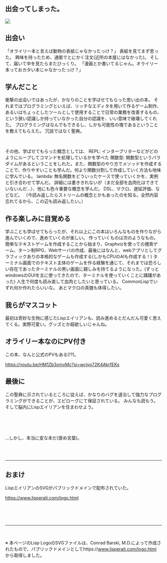 ## 出会ってしまった。

<img src="/svg/lisplogo_alien.svg">


## 出会い

「オライリー本と言えば動物の表紙じゃなかったっけ？」
表紙を見てまず思った。
興味を持ったため、通販でとにかく注文(近所の本屋にはなかった)。
そして、届いて中を見たらまたびっくり。
「漫画とか書いてるじゃん。オライリー本っておカタい本じゃなかったっけ？」

## 学んだこと

衝撃の出会いではあったが、かなりのことを学ばせてもらった思い出の本。
それまではプログラミングといえば、リッチなエディタを用いて作るゲーム制作、あるいはちょっとしたツールとして使用することで日常の業務を改善するもの、という狭い認識しか持っていなかった自分の認識を、いい意味で破壊してくれた。
プログラミングはなんでもできるし、しかも可能性の塊であるということを教えてもらえた。
冗談ではなく聖典。

<br/>

その他、学ばせてもらった概念としては、
REPL: インタープリターなどがどのようにループしてコマンドを処理しているかを学べた
関数型: 関数型というパラダイムがあるということをしれた。また、関数型のやり方でメソッドを作成することで、作りやすいことも学んだ。何より関数分割して作成していく方法も地味に学んでいる。
lambda: 無名関数をどういったケースで使っていくかを、実例と引き合わせて学んだ。
詳細には書ききれないが（まだ全部を血肉化はできていないんだ...）、他にも色々重要な概念を学んだ。
DSL、マクロ、遅延評価、などなど。
（今読み返したらストリームの概念とかもあったのを知る。全然内容忘れてるから、この辺も読み返したい。）

## 作る楽しみに目覚める

学ぶことも学ばせてもらったが、それ以上にこの本はいろんなものを作りながら進んでいくので、進めていくのが楽しい。
作っていくものは次のようなもの。
簡単なテキストゲームを作成することから始まり、Graphvizを使っての捜索ゲーム、ターン制RPG、Webサーバの作成、最後にはなんと、webアプリとしてグラフィックありの本格的なゲームも作成する(しかもCPUのAIも作成する！)
ターミナル画面でのテキスト主体のゲームを作る経験を通じて、それまでは恐ろしい存在であったターミナルの黒い画面に親しみを持てるようになった。(ずっとwindowsのGUIを主に使ってきたので、ターミナルを使っていくことに躊躇があった)
人生で何度も読み直して血肉としたいと思っている。 CommonLispでいずれ何か作れたらいいな。
あとマクロの真髄も体得したい。

## 我らがマスコット

最初は奇妙な生物に感じたLispエイリアンも、読み進めるとだんだん可愛く思えてくる。実際可愛い。グッズとか超欲しいじゃんね。

## オライリー本なのにPV付き

この本、なんと公式のPVもある(!?)。

<https://youtu.be/HM1Zb3xmvMc?si=wcjyo72K4AkrfEKs>

## 最後に

この聖典に示されているところに従えば、かなりのバグを退治して強力なプログラミングができることが、エピローグにて保証されている。
みんなも読もう。
そして脳内にLispエイリアンを住まわせよう。

</br>
</br>
</br>


...しかし、本当に変な本だ(褒め言葉)。

</br>
</br>

---

## おまけ

LispエイリアンのSVGがパブリックドメインで配布されていた。

https://www.lisperati.com/logo.html

</br>
</br>
</br>

---

</br>

※ 本ページのLisp LogoのSVGファイルは、Conrad Barski, M.D.によって作成されたもので、パブリックドメインとしてhttps://www.lisperati.com/logo.html から取得しました。